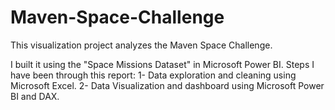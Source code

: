 # Maven-Space-Challenge

This visualization project analyzes the Maven Space Challenge. 

I built it using the "Space Missions Dataset" in Microsoft Power BI.
Steps I have been through this report:
        1- Data exploration and cleaning using Microsoft Excel. 
        2- Data Visualization and dashboard using Microsoft Power BI and DAX.
